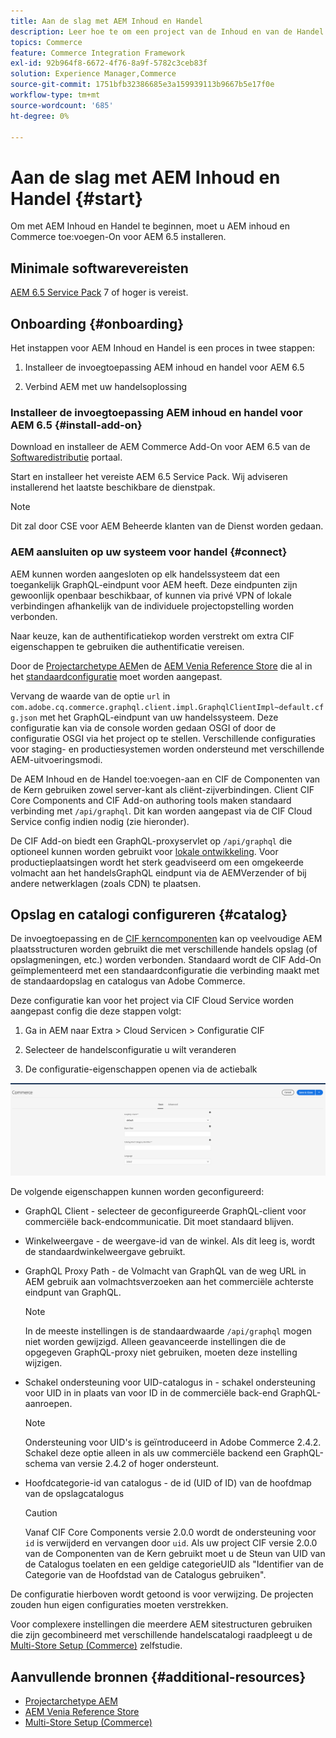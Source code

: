 ```yaml
---
title: Aan de slag met AEM Inhoud en Handel
description: Leer hoe te om een project van de Inhoud en van de Handel van de AEM op te stellen.
topics: Commerce
feature: Commerce Integration Framework
exl-id: 92b964f8-6672-4f76-8a9f-5782c3ceb83f
solution: Experience Manager,Commerce
source-git-commit: 1751bfb32386685e3a159939113b9667b5e17f0e
workflow-type: tm+mt
source-wordcount: '685'
ht-degree: 0%

---
```


# Aan de slag met AEM Inhoud en Handel {#start}

Om met AEM Inhoud en Handel te beginnen, moet u AEM inhoud en Commerce toe:voegen-On voor AEM 6.5 installeren.

## Minimale softwarevereisten

[AEM 6.5 Service Pack](https://experience.adobe.com/#/downloads/content/software-distribution/en/aem.html) 7 of hoger is vereist.

## Onboarding {#onboarding}

Het instappen voor AEM Inhoud en Handel is een proces in twee stappen:

1. Installeer de invoegtoepassing AEM inhoud en handel voor AEM 6.5

2. Verbind AEM met uw handelsoplossing

### Installeer de invoegtoepassing AEM inhoud en handel voor AEM 6.5 {#install-add-on}

Download en installeer de AEM Commerce Add-On voor AEM 6.5 van de [Softwaredistributie](https://experience.adobe.com/#/downloads/content/software-distribution/en/aem.html) portaal.

Start en installeer het vereiste AEM 6.5 Service Pack. Wij adviseren installerend het laatste beschikbare de dienstpak.

>[!NOTE]
>
>Dit zal door CSE voor AEM Beheerde klanten van de Dienst worden gedaan.

### AEM aansluiten op uw systeem voor handel {#connect}

AEM kunnen worden aangesloten op elk handelssysteem dat een toegankelijk GraphQL-eindpunt voor AEM heeft. Deze eindpunten zijn gewoonlijk openbaar beschikbaar, of kunnen via privé VPN of lokale verbindingen afhankelijk van de individuele projectopstelling worden verbonden.

Naar keuze, kan de authentificatiekop worden verstrekt om extra CIF eigenschappen te gebruiken die authentificatie vereisen.

Door de [Projectarchetype AEM](https://github.com/adobe/aem-project-archetype)en de [AEM Venia Reference Store](https://github.com/adobe/aem-cif-guides-venia) die al in het [standaardconfiguratie](https://github.com/adobe/aem-cif-guides-venia/blob/main/ui.config/src/main/content/jcr_root/apps/venia/osgiconfig/config/com.adobe.cq.commerce.graphql.client.impl.GraphqlClientImpl~default.cfg.json) moet worden aangepast.

Vervang de waarde van de optie `url` in `com.adobe.cq.commerce.graphql.client.impl.GraphqlClientImpl~default.cfg.json` met het GraphQL-eindpunt van uw handelssysteem. Deze configuratie kan via de console worden gedaan OSGI of door de configuratie OSGI via het project op te stellen. Verschillende configuraties voor staging- en productiesystemen worden ondersteund met verschillende AEM-uitvoeringsmodi.

De AEM Inhoud en de Handel toe:voegen-aan en CIF de Componenten van de Kern gebruiken zowel server-kant als cliënt-zijverbindingen. Client CIF Core Components and CIF Add-on authoring tools maken standaard verbinding met `/api/graphql`. Dit kan worden aangepast via de CIF Cloud Service config indien nodig (zie hieronder).

De CIF Add-on biedt een GraphQL-proxyservlet op `/api/graphql` die optioneel kunnen worden gebruikt voor [lokale ontwikkeling](develop.md). Voor productieplaatsingen wordt het sterk geadviseerd om een omgekeerde volmacht aan het handelsGraphQL eindpunt via de AEMVerzender of bij andere netwerklagen (zoals CDN) te plaatsen.

## Opslag en catalogi configureren {#catalog}

De invoegtoepassing en de [CIF kerncomponenten](https://github.com/adobe/aem-core-cif-components) kan op veelvoudige AEM plaatsstructuren worden gebruikt die met verschillende handels opslag (of opslagmeningen, etc.) worden verbonden. Standaard wordt de CIF Add-On geïmplementeerd met een standaardconfiguratie die verbinding maakt met de standaardopslag en catalogus van Adobe Commerce.

Deze configuratie kan voor het project via CIF Cloud Service worden aangepast config die deze stappen volgt:

1. Ga in AEM naar Extra > Cloud Servicen > Configuratie CIF

2. Selecteer de handelsconfiguratie u wilt veranderen

3. De configuratie-eigenschappen openen via de actiebalk

![Configuratie CIF Cloud Servicen](/help/commerce/cif/assets/cif-cloud-service-config.png)

De volgende eigenschappen kunnen worden geconfigureerd:

- GraphQL Client - selecteer de geconfigureerde GraphQL-client voor commerciële back-endcommunicatie. Dit moet standaard blijven.
- Winkelweergave - de weergave-id van de winkel. Als dit leeg is, wordt de standaardwinkelweergave gebruikt.
- GraphQL Proxy Path - de Volmacht van GraphQL van de weg URL in AEM gebruik aan volmachtsverzoeken aan het commerciële achterste eindpunt van GraphQL.

  >[!NOTE]
  >
  >In de meeste instellingen is de standaardwaarde `/api/graphql` mogen niet worden gewijzigd. Alleen geavanceerde instellingen die de opgegeven GraphQL-proxy niet gebruiken, moeten deze instelling wijzigen.

- Schakel ondersteuning voor UID-catalogus in - schakel ondersteuning voor UID in in plaats van voor ID in de commerciële back-end GraphQL-aanroepen.

  >[!NOTE]
  >
  >Ondersteuning voor UID&#39;s is geïntroduceerd in Adobe Commerce 2.4.2. Schakel deze optie alleen in als uw commerciële backend een GraphQL-schema van versie 2.4.2 of hoger ondersteunt.

- Hoofdcategorie-id van catalogus - de id (UID of ID) van de hoofdmap van de opslagcatalogus

  >[!CAUTION]
  >
  >Vanaf CIF Core Components versie 2.0.0 wordt de ondersteuning voor `id` is verwijderd en vervangen door `uid`. Als uw project CIF versie 2.0.0 van de Componenten van de Kern gebruikt moet u de Steun van UID van de Catalogus toelaten en een geldige categorieUID als &quot;Identifier van de Categorie van de Hoofdstad van de Catalogus gebruiken&quot;.

De configuratie hierboven wordt getoond is voor verwijzing. De projecten zouden hun eigen configuraties moeten verstrekken.

Voor complexere instellingen die meerdere AEM sitestructuren gebruiken die zijn gecombineerd met verschillende handelscatalogi raadpleegt u de [Multi-Store Setup (Commerce)](configuring/multi-store-setup.md) zelfstudie.

## Aanvullende bronnen {#additional-resources}

- [Projectarchetype AEM](https://github.com/adobe/aem-project-archetype)
- [AEM Venia Reference Store](https://github.com/adobe/aem-cif-guides-venia)
- [Multi-Store Setup (Commerce)](configuring/multi-store-setup.md)
